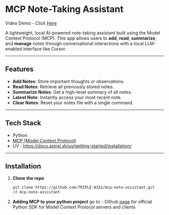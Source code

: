 # MCP Note-Taking Assistant 
Video Demo - Click [Here](https://youtu.be/SFmixzeeESE)

A lightweight, local AI-powered note-taking assistant built using the Model Context Protocol (MCP). This app allows users to **add**, **read**, **summarize**, and **manage** notes through conversational interactions with a local LLM-enabled interface like Cursor.

---

##  Features

-  **Add Notes**: Store important thoughts or observations.
-  **Read Notes**: Retrieve all previously stored notes.
-  **Summarize Notes**: Get a high-level summary of all notes.
-  **Latest Note**: Instantly access your most recent note.
-  **Clear Notes**: Reset your notes file with a single command.

---

## Tech Stack

- Python
- [MCP (Model Context Protocol)](https://github.com/modelcontextprotocol/python-sdk)
- UV : https://docs.astral.sh/uv/getting-started/installation/

---

## Installation

1. **Clone the repo**
   ```bash
   git clone https://github.com/TRIPLE-A332/mcp-note-assistant.git
   cd mcp-note-assistant

2. **Adding MCP to your python project**
    go to - Github [page](https://github.com/modelcontextprotocol/python-sdk?tab=readme-ov-file#installation) for official Python SDK for Model Context Protocol servers and clients

